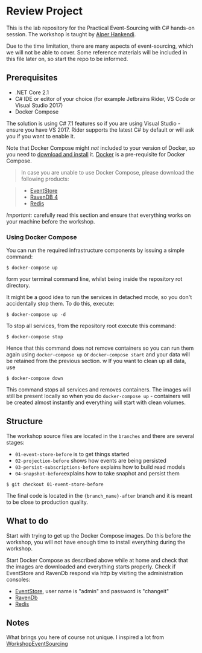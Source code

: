 # Review Project

This is the lab repository for the Practical Event-Sourcing with C# hands-on session. 
The workshop is taught by [Alper Hankendi](https://twitter.com/alper_hankendi).

Due to the time limitation, there are many aspects of event-sourcing, which we will not be able to cover. 
Some reference materials will be included in this file later on, so start the repo to be informed.

## Prerequisites

- .NET Core 2.1
- C# IDE or editor of your choice (for example Jetbrains Rider, VS Code or Visual Studio 2017)
- Docker Compose

The solution is using C# 7.1 features so if you are using Visual Studio - ensure you have VS 2017. 
Rider supports the latest C# by default or will ask you if you want to enable it.

Note that Docker Compose might _not_ included to your version of Docker, so you need to [download and install](https://docs.docker.com/compose/install/) it. 
[Docker](https://docs.docker.com/install/) is a pre-requisite for Docker Compose.

> In case you are unable to use Docker Compose, please download the following products:

>- [EventStore](https://eventstore.org/downloads/)
>- [RavenDB 4](https://ravendb.net/downloads)
>- [Redis](https://redis.io/download)

*Important:* carefully read this section and ensure that everything works on your machine before the workshop. 


### Using Docker Compose

You can run the required infrastructure components by issuing a simple command:

```
$ docker-compose up
```

form your terminal command line, whilst being inside the repository rot directory.

It might be a good idea to run the services in detached mode, so you don't accidentally stop them. To do this, execute:

```
$ docker-compose up -d
```

To stop all services, from the repository root execute this command:

```
$ docker-compose stop
```

Hence that this command does not remove containers so you can run them again using `docker-compose up` or `docker-compose start` and your data will be retained from the previous section.
w
If you want to clean up all data, use

```
$ docker-compose down
```

This command stops all services and removes containers. The images will still be present locally so when you do `docker-compose up` - containers will be created almost instantly and everything will start with clean volumes.

## Structure

The workshop source files are located in the `branches` and there are several stages:

- `01-event-store-before` is to get things started
- `02-projection-before` shows how events are being persisted
- `03-persist-subscriptions-before` explains how to build read models
- `04-snapshot-before`explains how to take snaphot and persist them

```
$ git checkout 01-event-store-before
```

The final code is located in the `{branch_name}-after` branch and it is meant to be close to production quality.

## What to do

Start with trying to get up the Docker Compose images. Do this before the workshop, you will not have enough time to install everything during the workshop.

Start Docker Compose as described above while at home and check that the images are downloaded and everything starts properly. 
Check if EventStore and RavenDb respond via http by visiting the administration consoles:

- [EventStore](http://localhost:2113), user name is "admin" and password is "changeit"
- [RavenDb](http://localhost:8080)
- [Redis](tcp://localhost:6379)

## Notes
What brings you here of course not unique. I inspired a lot from [WorkshopEventSourcing](https://github.com/UbiquitousAS/WorkshopEventSourcing)
